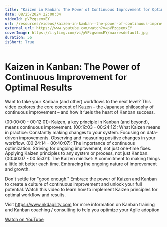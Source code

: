 ```yaml
---
title: "Kaizen in Kanban: The Power of Continuous Improvement for Optimal Results"
date: 08/25/2024 22:00:34
videoId: pVPzgsemxEY
url: /resources/videos/kaizen-in-kanban--the-power-of-continuous-improvement-for-optimal-results
external_url: https://www.youtube.com/watch?v=pVPzgsemxEY
coverImage: https://i.ytimg.com/vi/pVPzgsemxEY/maxresdefault.jpg
duration: 56
isShort: True
---
```


# Kaizen in Kanban: The Power of Continuous Improvement for Optimal Results

Want to take your Kanban (and other) workflows to the next level? This video explores the core concept of Kaizen – the Japanese philosophy of continuous improvement – and how it fuels the heart of Kanban success.

(00:00:00 - 00:12:01): Kaizen, a key principle in Kanban (and beyond), means continuous improvement.
(00:12:03 - 00:24:12): What Kaizen means in practice:
Constantly making changes to your system.
Focusing on data-driven improvements.
Observing and measuring positive changes in your workflow.
(00:24:14 - 00:40:07): The importance of continuous optimization:
Striving for ongoing improvement, not just one-time fixes.
Applying Kaizen principles to any system or process, not just Kanban.
(00:40:07 - 00:55:01): The Kaizen mindset:
A commitment to making things a little bit better each time.
Embracing the ongoing nature of improvement and growth.

Don't settle for "good enough." Embrace the power of Kaizen and Kanban to create a culture of continuous improvement and unlock your full potential. Watch this video to learn how to implement Kaizen principles for optimal workflow and results.

Visit https://www.nkdagility.com for more information on Kanban training and Kanban coaching / consulting to help you optimize your Agile adoption

[Watch on YouTube](https://www.youtube.com/watch?v=pVPzgsemxEY)
